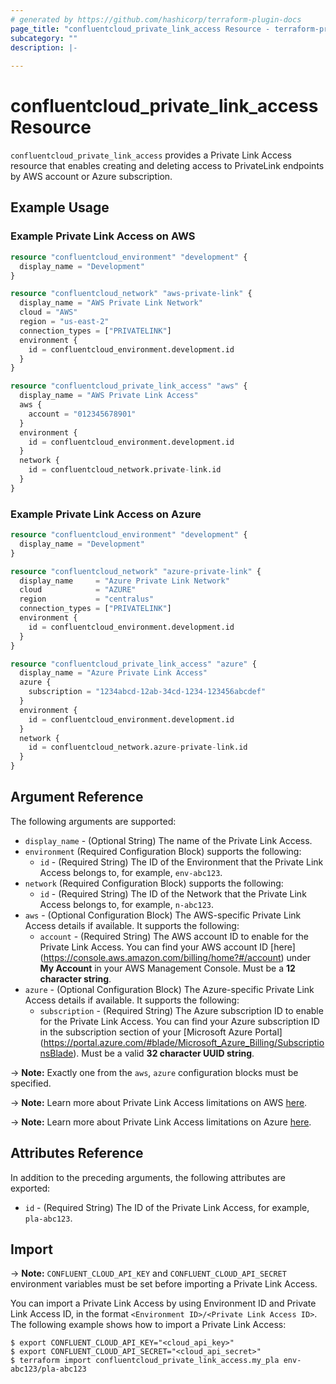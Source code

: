 ```yaml
---
# generated by https://github.com/hashicorp/terraform-plugin-docs
page_title: "confluentcloud_private_link_access Resource - terraform-provider-confluentcloud"
subcategory: ""
description: |-
  
---
```


# confluentcloud_private_link_access Resource

`confluentcloud_private_link_access` provides a Private Link Access resource that enables creating and deleting access to PrivateLink endpoints by AWS account or Azure subscription.

## Example Usage

### Example Private Link Access on AWS

```terraform
resource "confluentcloud_environment" "development" {
  display_name = "Development"
}

resource "confluentcloud_network" "aws-private-link" {
  display_name = "AWS Private Link Network"
  cloud = "AWS"
  region = "us-east-2"
  connection_types = ["PRIVATELINK"]
  environment {
    id = confluentcloud_environment.development.id
  }
}

resource "confluentcloud_private_link_access" "aws" {
  display_name = "AWS Private Link Access"
  aws {
    account = "012345678901"
  }
  environment {
    id = confluentcloud_environment.development.id
  }
  network {
    id = confluentcloud_network.private-link.id
  }
}
```

### Example Private Link Access on Azure

```terraform
resource "confluentcloud_environment" "development" {
  display_name = "Development"
}

resource "confluentcloud_network" "azure-private-link" {
  display_name     = "Azure Private Link Network"
  cloud            = "AZURE"
  region           = "centralus"
  connection_types = ["PRIVATELINK"]
  environment {
    id = confluentcloud_environment.development.id
  }
}

resource "confluentcloud_private_link_access" "azure" {
  display_name = "Azure Private Link Access"
  azure {
    subscription = "1234abcd-12ab-34cd-1234-123456abcdef"
  }
  environment {
    id = confluentcloud_environment.development.id
  }
  network {
    id = confluentcloud_network.azure-private-link.id
  }
}
```

<!-- schema generated by tfplugindocs -->
## Argument Reference

The following arguments are supported:

- `display_name` - (Optional String) The name of the Private Link Access.
- `environment` (Required Configuration Block) supports the following:
    - `id` - (Required String) The ID of the Environment that the Private Link Access belongs to, for example, `env-abc123`.
- `network` (Required Configuration Block) supports the following:
    - `id` - (Required String) The ID of the Network that the Private Link Access belongs to, for example, `n-abc123`.
- `aws` - (Optional Configuration Block) The AWS-specific Private Link Access details if available. It supports the following:
    - `account` - (Required String) The AWS account ID to enable for the Private Link Access. You can find your AWS account ID [here] (https://console.aws.amazon.com/billing/home?#/account) under **My Account** in your AWS Management Console. Must be a **12 character string**.
- `azure` - (Optional Configuration Block) The Azure-specific Private Link Access details if available. It supports the following:
    - `subscription` - (Required String) The Azure subscription ID to enable for the Private Link Access. You can find your Azure subscription ID in the subscription section of your [Microsoft Azure Portal] (https://portal.azure.com/#blade/Microsoft_Azure_Billing/SubscriptionsBlade). Must be a valid **32 character UUID string**.

-> **Note:** Exactly one from the `aws`, `azure` configuration blocks must be specified.

-> **Note:** Learn more about Private Link Access limitations on AWS [here](https://docs.confluent.io/cloud/current/networking/private-links/aws-privatelink.html#limitations).

-> **Note:** Learn more about Private Link Access limitations on Azure [here](https://docs.confluent.io/cloud/current/networking/private-links/azure-privatelink.html#limitations).

## Attributes Reference

In addition to the preceding arguments, the following attributes are exported:

- `id` - (Required String) The ID of the Private Link Access, for example, `pla-abc123`.

## Import

-> **Note:** `CONFLUENT_CLOUD_API_KEY` and `CONFLUENT_CLOUD_API_SECRET` environment variables must be set before importing a Private Link Access.

You can import a Private Link Access by using Environment ID and Private Link Access ID, in the format `<Environment ID>/<Private Link Access ID>`. The following example shows how to import a Private Link Access:

```
$ export CONFLUENT_CLOUD_API_KEY="<cloud_api_key>"
$ export CONFLUENT_CLOUD_API_SECRET="<cloud_api_secret>"
$ terraform import confluentcloud_private_link_access.my_pla env-abc123/pla-abc123
```
